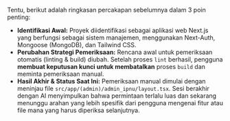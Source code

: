 Tentu, berikut adalah ringkasan percakapan sebelumnya dalam 3 poin penting:

*   **Identifikasi Awal:** Proyek diidentifikasi sebagai aplikasi web Next.js yang berfungsi sebagai sistem manajemen, menggunakan Next-Auth, Mongoose (MongoDB), dan Tailwind CSS.
*   **Perubahan Strategi Pemeriksaan:** Rencana awal untuk pemeriksaan otomatis (linting & build) diubah. Setelah proses `lint` berhasil, pengguna **membuat keputusan kunci untuk membatalkan** proses `build` dan meminta pemeriksaan manual.
*   **Hasil Akhir & Status Saat Ini:** Pemeriksaan manual dimulai dengan meninjau file `src/app/(admin)/admin_ipnu/layout.tsx`. Sesi berakhir dengan AI menyimpulkan bahwa permintaan terlalu luas dan sekarang menunggu arahan yang lebih spesifik dari pengguna mengenai fitur atau file mana yang harus diperiksa selanjutnya.